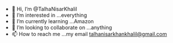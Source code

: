 - 👋 Hi, I’m @TalhaNisarKhalil
- 👀 I’m interested in ...everything
- 🌱 I’m currently learning ...Amazon
- 💞️ I’m looking to collaborate on ...anything
- 📫 How to reach me ...my email talhanisarkhankhalil@gmail.com

<!---
TalhaNisarKhalil/TalhaNisarKhalil is a ✨ special ✨ repository because its `README.md` (this file) appears on your GitHub profile.
You can click the Preview link to take a look at your changes.
--->
